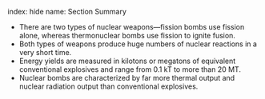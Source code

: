 index: hide
name: Section Summary

  * There are two types of nuclear weapons—fission bombs use fission alone, whereas thermonuclear bombs use fission to ignite fusion.
  * Both types of weapons produce huge numbers of nuclear reactions in a very short time.
  * Energy yields are measured in kilotons or megatons of equivalent conventional explosives and range from 0.1 kT to more than 20 MT.
  * Nuclear bombs are characterized by far more thermal output and nuclear radiation output than conventional explosives.
